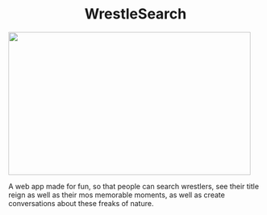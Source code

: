 <h1 align="center">WrestleSearch</h1>

<img src="https://giphy.com/embed/kRWFIgO75okHm" width="480" height="284" frameBorder="0" class="giphy-embed" allowFullScreen></img>

<p>
  A web app made for fun, so that people can search wrestlers, see their title reign as well as their mos memorable moments, as well as create conversations about these freaks of nature.
</p>
